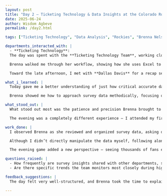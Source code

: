 ```yaml
---
layout: post
title: "Day 2 – Ticketing Technology & Data Insights at the Colorado Rockies"
date: 2025-06-24
author: Wisdom Agbeve
permalink: /day2.html

tags: ["Ticketing Technology", "Data Analysis", "Rockies", "Brenna Nelson"]

departments_interacted_with: |
  - **Ticketing Technology**: 
  The day was spent with the **Ticketing Technology Team**, working closely with **Brenna Nelson**. She gave me a detailed look at how survey data feeds into decision-making across the organization, explaining how each response — from fan satisfaction to entry experiences — is carefully reviewed and organized.  

  Brenna walked me through her workflow, showing how she uses Excel to sort, filter, and interpret information in ways that help the team identify trends. Watching her work made me realize how much effort goes into ensuring that data stays reliable enough to guide real decisions.  

  Toward the late afternoon, I met with **Dallas Davis** for a recap session, where we reflected on what I had observed and talked briefly about the plan for the next day.

what_i_learned: |
  Today gave me a better understanding of just how critical accurate data is to the fan experience. Survey responses aren’t just collected and stored — they’re actively used to spot patterns, improve services, and anticipate issues before they happen.  

  Brenna showed me how to approach survey data methodically, focusing on consistency and careful validation to make sure nothing is overlooked. I also learned how important it is to think about the fan’s perspective while looking at numbers; every row in a spreadsheet represents a real experience inside the ballpark.

what_stood_out: |
  What stood out most was the patience and precision Brenna brought to her work. She explained why even small formatting errors or mislabeling could throw off a report, which really highlighted how much attention to detail this role demands.  

  The evening was a completely different experience — I attended my first live baseball game as the Rockies played the Dodgers. The energy in the ballpark was electric, and for the first time, I was able to connect what I had learned during the day to what I was seeing around me. Watching fans enjoy the game, moving smoothly through gates, and finding their seats easily made me appreciate how behind-the-scenes work like ticketing technology directly shapes these moments.

work_done: |
  I observed Brenna as she reviewed and organized survey data, asking questions as she explained her reasoning for different steps. She showed me how she uses Excel functions like pivot tables to organize responses and track emerging trends.  

  Although I didn’t directly manipulate the data myself, following along with her process gave me valuable insight into how the team maintains the quality and accuracy of its reports.  

  The evening game added a new perspective — seeing thousands of fans entering the ballpark and enjoying themselves felt like a real-world extension of the data work, showing how operations, technology, and fan experience are all connected.

questions_raised: |
  - How frequently are survey insights shared with other departments, such as PR or operations?  
  - Are there specific trends the team monitors most closely during high-attendance games like Rockies vs. Dodgers?  

feedback_suggestions: |
  The day felt very well-structured, and Brenna took the time to explain not just what she was doing but why it mattered. Seeing a game later the same day made everything feel much more connected — it was a great way to understand how the work we discussed directly supports the fan experience.  

---
```

